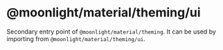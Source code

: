 # @moonlight/material/theming/ui

Secondary entry point of `@moonlight/material/theming`. It can be used by importing from `@moonlight/material/theming/ui`.
